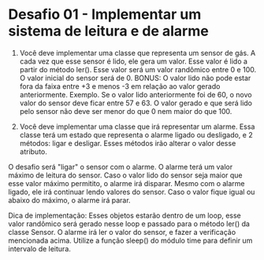 # Desafio 01 - Implementar um sistema de leitura e de alarme

1. Você deve implementar uma classe que representa um sensor de gás. A cada vez que esse sensor é lido, ele gera um valor. Esse valor é lido a partir do método ler(). Esse valor será um valor randômico entre 0 e 100. O valor inicial do sensor será de 0. BONUS: O valor lido não pode estar fora da faixa entre +3 e menos -3 em relação ao valor gerado anteriormente. Exemplo. Se o valor lido anteriormente foi de 60, o novo valor do sensor deve ficar entre 57 e 63. O valor gerado e que será lido pelo sensor não deve ser menor do que 0 nem maior do que 100.

2. Você deve implementar uma classe que irá representar um alarme. Essa classe terá um estado que representa o alarme ligado ou desligado, e 2 métodos: ligar e desligar. Esses métodos irão alterar o valor desse atributo.

O desafio será "ligar" o sensor com o alarme. O alarme terá um valor máximo de leitura do sensor. Caso o valor lido do sensor seja maior que esse valor máximo permitito, o alarme irá disparar. Mesmo com o alarme ligado, ele irá continuar lendo valores do sensor. Caso o valor fique igual ou abaixo do máximo, o alarme irá parar.

Dica de implementação: Esses objetos estarão dentro de um loop, esse valor randômico será gerado nesse loop e passado para o método ler() da classe Sensor. O alarme irá ler o valor do sensor, e fazer a verificação mencionada acima. Utilize a função sleep() do módulo time para definir um intervalo de leitura.
